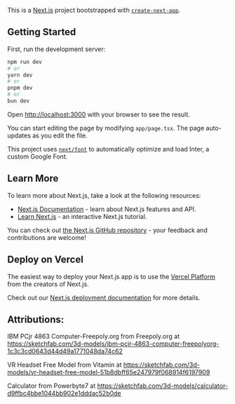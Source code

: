 This is a [Next.js](https://nextjs.org/) project bootstrapped with [`create-next-app`](https://github.com/vercel/next.js/tree/canary/packages/create-next-app).

## Getting Started

First, run the development server:

```bash
npm run dev
# or
yarn dev
# or
pnpm dev
# or
bun dev
```

Open [http://localhost:3000](http://localhost:3000) with your browser to see the result.

You can start editing the page by modifying `app/page.tsx`. The page auto-updates as you edit the file.

This project uses [`next/font`](https://nextjs.org/docs/basic-features/font-optimization) to automatically optimize and load Inter, a custom Google Font.

## Learn More

To learn more about Next.js, take a look at the following resources:

- [Next.js Documentation](https://nextjs.org/docs) - learn about Next.js features and API.
- [Learn Next.js](https://nextjs.org/learn) - an interactive Next.js tutorial.

You can check out [the Next.js GitHub repository](https://github.com/vercel/next.js/) - your feedback and contributions are welcome!

## Deploy on Vercel

The easiest way to deploy your Next.js app is to use the [Vercel Platform](https://vercel.com/new?utm_medium=default-template&filter=next.js&utm_source=create-next-app&utm_campaign=create-next-app-readme) from the creators of Next.js.

Check out our [Next.js deployment documentation](https://nextjs.org/docs/deployment) for more details.




## Attributions:

IBM PCjr 4863 Computer-Freepoly.org from Freepoly.org at https://sketchfab.com/3d-models/ibm-pcjr-4863-computer-freepolyorg-1c3c3cd0643d44d49a1771048da74c62

VR Headset Free Model from Vitamin at https://sketchfab.com/3d-models/vr-headset-free-model-51b8dbff65e247979f068914f6197909 

Calculator from Powerbyte7 at https://sketchfab.com/3d-models/calculator-d9ffbc4bbe1044bb902e1dddac52b0de 